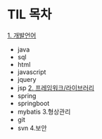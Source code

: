 # TIL 목차

[1. 개발언어](https://kimjinoook.github.io/TIL/todayLearn/1.lang)   
  - java
  - sql
  - html
  - javascript
  - jquery
  - jsp
[2. 프레임워크/라이브러리](https://kimjinoook.github.io/TIL/todayLearn/2.framework)  
  - spring
  - springboot
  - mybatis
3.형상관리  
  - git
  - svn
4.보안
